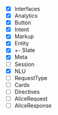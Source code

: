 - [x] Interfaces
- [x] Analytics
- [x] Button
- [x] Intent
- [x] Markup
- [x] Entity
- [x] +- State
- [x] Meta
- [ ] Session
- [x] NLU
- [ ] RequestType
- [ ] Cards
- [ ] Directives
- [ ] AliceRequest
- [ ] AliceResponse